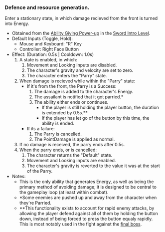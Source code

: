 ### Defence and resource generation.

Enter a stationary state, in which damage recieved from the front is turned into Energy.

- Obtained from the [Ability Giving Power-up](../../../Enviroment/Enviromental%20Features/Helpful/Power-ups/Ability%20Giving.md) in the [Sword Intro Level](../../../Enviroment/Levels/Sword%20Intro.md).
- Default Inputs (Toggle, Hold):
    - Mouse and Keyboard: "R" Key
    - Controller: Right Face Button
- Effect: (Duration: 0.5s | Cooldown: 1.0s)
    1.  A state is enabled, in which:
        1.  Movement and Looking inputs are disabled.
        2.  The character's gravity and velocity are set to zero.
        3.  The character enters the "Parry" state.
    2.  When damage is recieved while within the "Parry" state:
        - If it's from the front, the Parry is a Success:
            1.  The damage is added to the character's Energy.
            2.  The assailant is notified that it got parried.\*
            3.  The ability either ends or continues.
                - If the player is still holding the player button, the duration is extended by 0.5s.\**
                - If the player has let go of the button by this time, the ability is ended.
        - If its a failure:
            1.  The Parry is cancelled.
            2.  The PointDamage is applied as normal.
    3.  If no damage is received, the parry ends after 0.5s.
    4.  When the parry ends, or is cancelled:
        1.  The character returns the "Default" state.
        2.  Movement and Looking inputs are enabled.
        3.  The character's gravity is reverted to the value it was at the start of the Parry.
- Notes:
    - This is the only ability that generates Energy, as well as being the primary method of avoiding damage; it is designed to be central to the gameplay loop (at least within combat).
    - \*Some enemies are pushed up and away from the character when they're Parried.
    - \**This functionality exists to account for rapid enemy attacks, by allowing the player defend against all of them by holding the button down, instead of being forced to press the button equaly rapidly. This is most notably used in the fight against the [final boss]().

